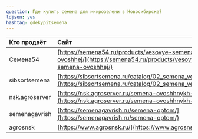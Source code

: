 ```yaml
---
question: Где купить семена для микрозелени в Новосибирске?
ldjson: yes 
hashtag: gdekypitsemena
---
```

| Кто продаёт | Сайт | 
| :---    | :-----  | 
Семена54 | [https://semena54.ru/products/vesovye-semena-ovoshhej/](https://semena54.ru/products/vesovye-semena-ovoshhej/)
sibsortsemena | [https://sibsortsemena.ru/catalog/02_semena_vesovye/](https://sibsortsemena.ru/catalog/02_semena_vesovye/)
nsk.agroserver | [https://nsk.agroserver.ru/semena-ovoshhnykh-kultur/](https://nsk.agroserver.ru/semena-ovoshhnykh-kultur/)
semenagavrish | [https://semenagavrish.ru/semena-optom/](https://semenagavrish.ru/semena-optom/)
agrosnsk | [https://www.agrosnsk.ru/](https://www.agrosnsk.ru/)